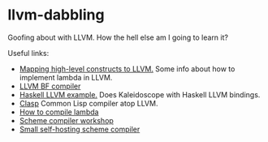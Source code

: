 # llvm-dabbling

Goofing about with LLVM. How the hell else am I going to learn it?

Useful links:

* [Mapping high-level constructs to LLVM.](http://llvm.lyngvig.org/Articles/Mapping-High-Level-Constructs-to-LLVM-IR) Some info about how to implement lambda in LLVM.
* [LLVM BF compiler](https://github.com/jeremyroman/llvm-brainfuck)
* [Haskell LLVM example.](http://www.stephendiehl.com/llvm/) Does Kaleidoscope with Haskell LLVM bindings.
* [Clasp](https://drmeister.wordpress.com/2014/09/18/announcing-clasp/) Common Lisp compiler atop LLVM.
* [How to compile lambda](http://matt.might.net/articles/closure-conversion/)
* [Scheme compiler workshop](http://www.cs.indiana.edu/eip/compile/)
* [Small self-hosting scheme compiler](https://github.com/darius/ichbins)